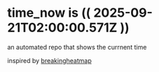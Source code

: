 # time_now is (( 2025-09-21T02:00:00.571Z ))

an automated repo that shows the currnent time

inspired by [breakingheatmap](https://github.com/breakingheatmap/breakingheatmap)